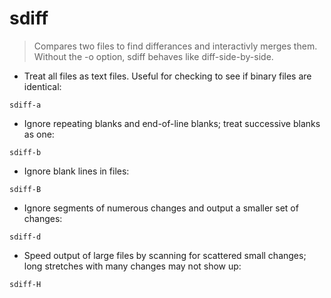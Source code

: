 # sdiff

>  Compares two files to find differances and interactivly merges them. Without the -o option, sdiff behaves like diff-side-by-side.

- Treat all files as text files. Useful for checking to see if binary files are identical:

`sdiff-a`

- Ignore repeating blanks and end-of-line blanks; treat successive blanks as one:

`sdiff-b`

- Ignore blank lines in files:

`sdiff-B`

- Ignore segments of numerous changes and output a smaller set of changes:

`sdiff-d`

- Speed output of large files by scanning for scattered small changes; long stretches with many changes may not show up:

`sdiff-H`
